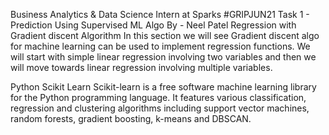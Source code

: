 
Business Analytics & Data Science Intern at Sparks #GRIPJUN21
Task 1 - Prediction Using Supervised ML Algo
By - Neel Patel
Regression with Gradient discent Algorithm
In this section we will see Gradient discent algo for machine learning can be used to implement regression functions. We will start with simple linear regression involving two variables and then we will move towards linear regression involving multiple variables.

Python Scikit Learn
Scikit-learn is a free software machine learning library for the Python programming language. It features various classification, regression and clustering algorithms including support vector machines, random forests, gradient boosting, k-means and DBSCAN.
